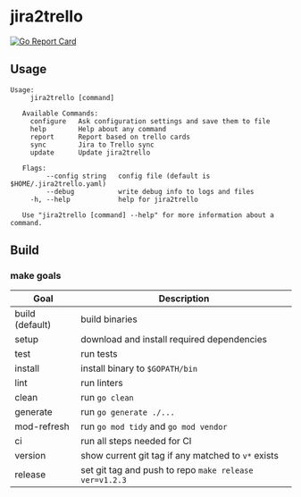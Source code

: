 # jira2trello
[![Go Report Card](https://goreportcard.com/badge/github.com/Brialius/jira2trello)](https://goreportcard.com/report/github.com/Brialius/jira2trello)

## Usage
```
Usage:
     jira2trello [command]
   
   Available Commands:
     configure   Ask configuration settings and save them to file
     help        Help about any command
     report      Report based on trello cards
     sync        Jira to Trello sync
     update      Update jira2trello
   
   Flags:
         --config string   config file (default is $HOME/.jira2trello.yaml)
         --debug           write debug info to logs and files
     -h, --help            help for jira2trello
   
   Use "jira2trello [command] --help" for more information about a command.   
```

## Build
### make goals
|Goal|Description|
|----|-----------|
|build (default)|build binaries|
|setup|download and install required dependencies|
|test|run tests|
|install|install binary to `$GOPATH/bin`|
|lint|run linters|
|clean|run `go clean`|
|generate|run `go generate ./...`|
|mod-refresh|run `go mod tidy` and `go mod vendor`|
|ci|run all steps needed for CI|
|version|show current git tag if any matched to `v*` exists|
|release|set git tag and push to repo `make release ver=v1.2.3`|
